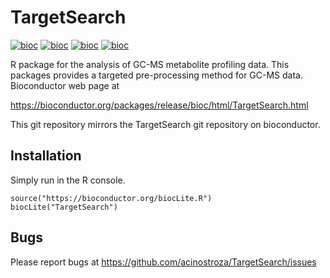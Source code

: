 # TargetSearch

[![bioc](http://bioconductor.org/shields/availability/devel/TargetSearch.svg)](http://bioconductor.org/packages/devel/bioc/html/TargetSearch.html#archives)
[![bioc](http://bioconductor.org/shields/downloads/TargetSearch.svg)](http://bioconductor.org/packages/stats/bioc/TargetSearch/)
[![bioc](http://bioconductor.org/shields/years-in-bioc/TargetSearch.svg)](http://bioconductor.org/packages/devel/bioc/html/TargetSearch.html#since)
[![bioc](http://bioconductor.org/shields/build/devel/bioc/TargetSearch.svg)](http://bioconductor.org/checkResults/devel/bioc-LATEST/TargetSearch/)

R package for the analysis of GC-MS metabolite profiling data. This packages provides a targeted pre-processing method for GC-MS data. Bioconductor web page at

https://bioconductor.org/packages/release/bioc/html/TargetSearch.html

This git repository mirrors the TargetSearch git repository on bioconductor.

## Installation

Simply run in the R console.

```
source("https://bioconductor.org/biocLite.R")
biocLite("TargetSearch")
```

## Bugs

Please report bugs at https://github.com/acinostroza/TargetSearch/issues
